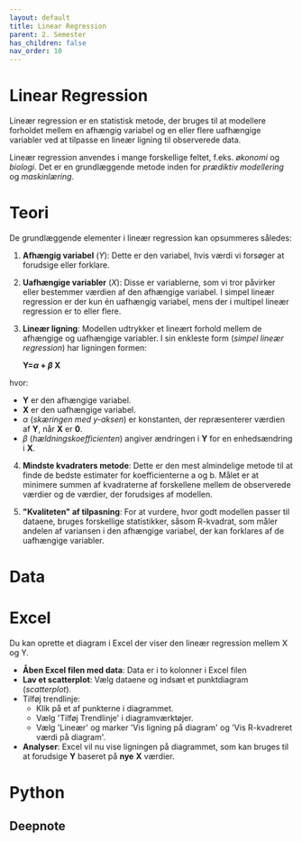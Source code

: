 ```yaml
---
layout: default
title: Linear Regression
parent: 2. Semester
has_children: false
nav_order: 10
---
```


# Linear Regression
Lineær regression er en statistisk metode, der bruges til at modellere forholdet mellem en afhængig variabel og en eller flere uafhængige variabler ved at tilpasse en lineær ligning til observerede data.

Lineær regression anvendes i mange forskellige feltet, f.eks. *økonomi* og *biologi*. Det er en grundlæggende metode inden for *prædiktiv modellering* og *maskinlæring*.

# Teori
De grundlæggende elementer i lineær regression kan opsummeres således:

1. **Afhængig variabel** (*Y*): Dette er den variabel, hvis værdi vi forsøger at forudsige eller forklare.
2. **Uafhængige variabler** (*X*): Disse er variablerne, som vi tror påvirker eller bestemmer værdien af den afhængige variabel. I simpel lineær regression er der kun én uafhængig variabel, mens der i multipel lineær regression er to eller flere.
3. **Lineær ligning**: Modellen udtrykker et lineært forhold mellem de afhængige og uafhængige variabler. I sin enkleste form (*simpel lineær regression*) har ligningen formen: 

    **Y=$\alpha$ + $\beta$ X**

hvor:

- **Y** er den afhængige variabel.
- **X** er den uafhængige variabel.
- $\alpha$ (*skæringen med y-aksen*) er konstanten, der repræsenterer værdien af **Y**, når **X** er **0**.
- $\beta$ (*hældningskoefficienten*) angiver ændringen i **Y** for en enhedsændring i **X**.
4. **Mindste kvadraters metode**: Dette er den mest almindelige metode til at finde de bedste estimater for koefficienterne 
a og b. Målet er at minimere summen af kvadraterne af forskellene mellem de observerede værdier og de værdier, der forudsiges af modellen.

5. **"Kvaliteten" af tilpasning**: For at vurdere, hvor godt modellen passer til dataene, bruges forskellige statistikker, såsom R-kvadrat, som måler andelen af variansen i den afhængige variabel, der kan forklares af de uafhængige variabler.

# Data



# Excel
Du kan oprette et diagram i Excel der viser den lineær regression mellem X og Y.

- **Åben Excel filen med data**: Data er i to kolonner i Excel filen
- **Lav et scatterplot**: Vælg dataene og indsæt et punktdiagram (*scatterplot*).
- Tilføj trendlinje:
    - Klik på et af punkterne i diagrammet.
    - Vælg 'Tilføj Trendlinje' i diagramværktøjer.
    - Vælg 'Lineær' og marker 'Vis ligning på diagram' og 'Vis R-kvadreret værdi på diagram'.
- **Analyser**: Excel vil nu vise ligningen på diagrammet, som kan bruges til at forudsige **Y** baseret på **nye** **X** værdier.

# Python

## Deepnote